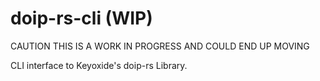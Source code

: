 # doip-rs-cli (WIP)

CAUTION THIS IS A WORK IN PROGRESS AND COULD END UP MOVING

CLI interface to Keyoxide's doip-rs Library.